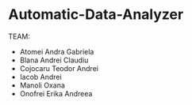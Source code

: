 # Automatic-Data-Analyzer
TEAM:
  - Atomei Andra Gabriela
  - Blana Andrei Claudiu
  - Cojocaru Teodor Andrei
  - Iacob Andrei
  - Manoli Oxana
  - Onofrei Erika Andreea
